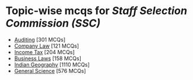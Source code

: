 # Topic-wise mcqs for *Staff Selection Commission (SSC)*

- [Auditing](https://mcqmate.com/topic/auditing) [301 MCQs]
- [Company Law](https://mcqmate.com/topic/company-law) [121 MCQs]
- [Income Tax](https://mcqmate.com/topic/income-tax) [204 MCQs]
- [Business Laws](https://mcqmate.com/topic/business-laws) [158 MCQs]
- [Indian Geography](https://mcqmate.com/topic/indian-geography) [1110 MCQs]
- [General Science](https://mcqmate.com/topic/general-science) [576 MCQs]
